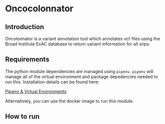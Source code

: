 # Oncocolonnator

## Introduction

Oncolonnator is a variant annotation tool which annotates vcf files using the Broad Institute ExAC database to return variant information for all snps. 

## Requirements

The python module dependencies are managed using `pipenv`. `pipenv` will manage all of the virtual environment and package depedencies needed to run this. Installation details can be found here:  

[Pipenv & Virtual Environments](https://pipenv-fork.readthedocs.io/en/latest/install.html)  

Alternatively, you can use the docker image to run this module. 

## How to run

